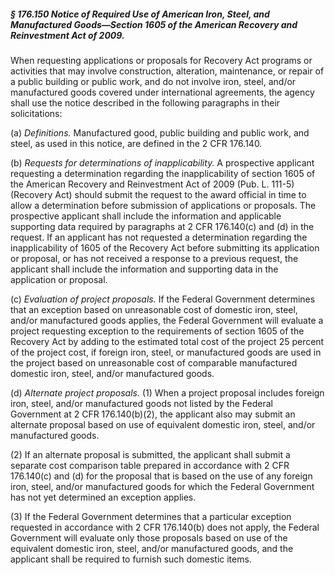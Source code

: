 ##### § 176.150 Notice of Required Use of American Iron, Steel, and Manufactured Goods—Section 1605 of the American Recovery and Reinvestment Act of 2009. #####

When requesting applications or proposals for Recovery Act programs or activities that may involve construction, alteration, maintenance, or repair of a public building or public work, and do not involve iron, steel, and/or manufactured goods covered under international agreements, the agency shall use the notice described in the following paragraphs in their solicitations:

(a) *Definitions.* Manufactured good, public building and public work, and steel, as used in this notice, are defined in the 2 CFR 176.140.

(b) *Requests for determinations of inapplicability.* A prospective applicant requesting a determination regarding the inapplicability of section 1605 of the American Recovery and Reinvestment Act of 2009 (Pub. L. 111-5) (Recovery Act) should submit the request to the award official in time to allow a determination before submission of applications or proposals. The prospective applicant shall include the information and applicable supporting data required by paragraphs at 2 CFR 176.140(c) and (d) in the request. If an applicant has not requested a determination regarding the inapplicability of 1605 of the Recovery Act before submitting its application or proposal, or has not received a response to a previous request, the applicant shall include the information and supporting data in the application or proposal.

(c) *Evaluation of project proposals.* If the Federal Government determines that an exception based on unreasonable cost of domestic iron, steel, and/or manufactured goods applies, the Federal Government will evaluate a project requesting exception to the requirements of section 1605 of the Recovery Act by adding to the estimated total cost of the project 25 percent of the project cost, if foreign iron, steel, or manufactured goods are used in the project based on unreasonable cost of comparable manufactured domestic iron, steel, and/or manufactured goods.

(d) *Alternate project proposals.* (1) When a project proposal includes foreign iron, steel, and/or manufactured goods not listed by the Federal Government at 2 CFR 176.140(b)(2), the applicant also may submit an alternate proposal based on use of equivalent domestic iron, steel, and/or manufactured goods.

(2) If an alternate proposal is submitted, the applicant shall submit a separate cost comparison table prepared in accordance with 2 CFR 176.140(c) and (d) for the proposal that is based on the use of any foreign iron, steel, and/or manufactured goods for which the Federal Government has not yet determined an exception applies.

(3) If the Federal Government determines that a particular exception requested in accordance with 2 CFR 176.140(b) does not apply, the Federal Government will evaluate only those proposals based on use of the equivalent domestic iron, steel, and/or manufactured goods, and the applicant shall be required to furnish such domestic items.